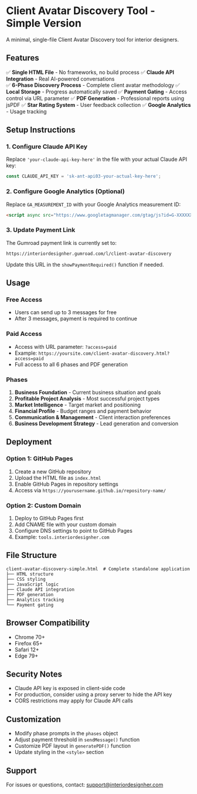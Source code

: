 # Client Avatar Discovery Tool - Simple Version

A minimal, single-file Client Avatar Discovery tool for interior designers.

## Features

✅ **Single HTML File** - No frameworks, no build process
✅ **Claude API Integration** - Real AI-powered conversations  
✅ **6-Phase Discovery Process** - Complete client avatar methodology
✅ **Local Storage** - Progress automatically saved
✅ **Payment Gating** - Access control via URL parameter
✅ **PDF Generation** - Professional reports using jsPDF
✅ **Star Rating System** - User feedback collection
✅ **Google Analytics** - Usage tracking

## Setup Instructions

### 1. Configure Claude API Key
Replace `'your-claude-api-key-here'` in the file with your actual Claude API key:
```javascript
const CLAUDE_API_KEY = 'sk-ant-api03-your-actual-key-here';
```

### 2. Configure Google Analytics (Optional)
Replace `GA_MEASUREMENT_ID` with your Google Analytics measurement ID:
```html
<script async src="https://www.googletagmanager.com/gtag/js?id=G-XXXXXXXXXX"></script>
```

### 3. Update Payment Link
The Gumroad payment link is currently set to:
```
https://interiordesignher.gumroad.com/l/client-avatar-discovery
```
Update this URL in the `showPaymentRequired()` function if needed.

## Usage

### Free Access
- Users can send up to 3 messages for free
- After 3 messages, payment is required to continue

### Paid Access
- Access with URL parameter: `?access=paid`
- Example: `https://yoursite.com/client-avatar-discovery.html?access=paid`
- Full access to all 6 phases and PDF generation

### Phases
1. **Business Foundation** - Current business situation and goals
2. **Profitable Project Analysis** - Most successful project types
3. **Market Intelligence** - Target market and positioning
4. **Financial Profile** - Budget ranges and payment behavior
5. **Communication & Management** - Client interaction preferences
6. **Business Development Strategy** - Lead generation and conversion

## Deployment

### Option 1: GitHub Pages
1. Create a new GitHub repository
2. Upload the HTML file as `index.html`
3. Enable GitHub Pages in repository settings
4. Access via `https://yourusername.github.io/repository-name/`

### Option 2: Custom Domain
1. Deploy to GitHub Pages first
2. Add CNAME file with your custom domain
3. Configure DNS settings to point to GitHub Pages
4. Example: `tools.interiordesignher.com`

## File Structure
```
client-avatar-discovery-simple.html  # Complete standalone application
├── HTML structure
├── CSS styling
├── JavaScript logic
├── Claude API integration
├── PDF generation
├── Analytics tracking
└── Payment gating
```

## Browser Compatibility
- Chrome 70+
- Firefox 65+
- Safari 12+
- Edge 79+

## Security Notes
- Claude API key is exposed in client-side code
- For production, consider using a proxy server to hide the API key
- CORS restrictions may apply for Claude API calls

## Customization
- Modify phase prompts in the `phases` object
- Adjust payment threshold in `sendMessage()` function
- Customize PDF layout in `generatePDF()` function
- Update styling in the `<style>` section

## Support
For issues or questions, contact: support@interiordesignher.com